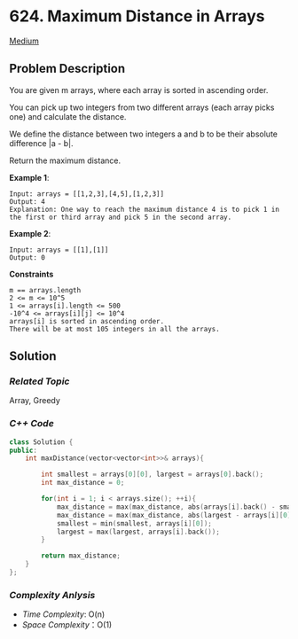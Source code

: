# 624. Maximum Distance in Arrays
[Medium](https://leetcode.com/problems/maximum-distance-in-arrays/description/)

## Problem Description

You are given m arrays, where each array is sorted in ascending order.

You can pick up two integers from two different arrays (each array picks one) and calculate the distance.

We define the distance between two integers a and b to be their absolute difference |a - b|.

Return the maximum distance.


**Example 1**:
```
Input: arrays = [[1,2,3],[4,5],[1,2,3]]
Output: 4
Explanation: One way to reach the maximum distance 4 is to pick 1 in the first or third array and pick 5 in the second array.
```
**Example 2**:
```
Input: arrays = [[1],[1]]
Output: 0
```

**Constraints**
```
m == arrays.length
2 <= m <= 10^5
1 <= arrays[i].length <= 500
-10^4 <= arrays[i][j] <= 10^4
arrays[i] is sorted in ascending order.
There will be at most 105 integers in all the arrays.
```

## Solution

### _Related Topic_
   Array, Greedy

### _C++ Code_
```cpp
class Solution {
public:
    int maxDistance(vector<vector<int>>& arrays){

        int smallest = arrays[0][0], largest = arrays[0].back();
        int max_distance = 0;

        for(int i = 1; i < arrays.size(); ++i){
            max_distance = max(max_distance, abs(arrays[i].back() - smallest));
            max_distance = max(max_distance, abs(largest - arrays[i][0]));
            smallest = min(smallest, arrays[i][0]);
            largest = max(largest, arrays[i].back());
        }

        return max_distance;
    }
};
```

### _Complexity Anlysis_
- _Time Complexity_: O(n)
- _Space Complexity_：O(1)
